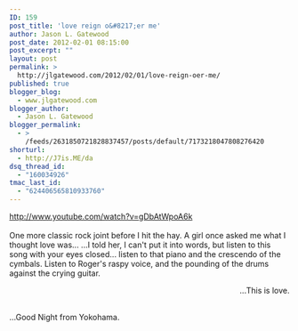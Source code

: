 ```yaml
---
ID: 159
post_title: 'love reign o&#8217;er me'
author: Jason L. Gatewood
post_date: 2012-02-01 08:15:00
post_excerpt: ""
layout: post
permalink: >
  http://jlgatewood.com/2012/02/01/love-reign-oer-me/
published: true
blogger_blog:
  - www.jlgatewood.com
blogger_author:
  - Jason L. Gatewood
blogger_permalink:
  - >
    /feeds/2631850721828837457/posts/default/7173218047808276420
shorturl:
  - http://J7is.ME/da
dsq_thread_id:
  - "160034926"
tmac_last_id:
  - "624406565810933760"
---
```

http://www.youtube.com/watch?v=gDbAtWpoA6k<br /><br />One more classic rock joint before I hit the hay. A girl once asked me what I thought love was... ...I told her, I can't put it into words, but listen to this song with your eyes closed... listen to that piano and the crescendo of the cymbals. Listen to Roger's raspy voice, and the pounding of the drums against the crying guitar.<br /><p style="text-align: right;">...This is love.</p><br />...Good Night from Yokohama.<br /><br /> 